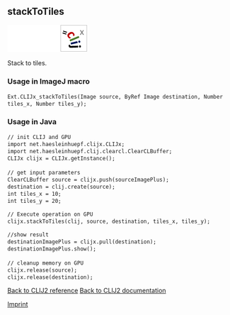 ## stackToTiles
<img src="images/mini_empty_logo.png"/><img src="images/mini_empty_logo.png"/><img src="images/mini_clijx_logo.png"/>

Stack to tiles.

### Usage in ImageJ macro
```
Ext.CLIJx_stackToTiles(Image source, ByRef Image destination, Number tiles_x, Number tiles_y);
```


### Usage in Java
```
// init CLIJ and GPU
import net.haesleinhuepf.clijx.CLIJx;
import net.haesleinhuepf.clij.clearcl.ClearCLBuffer;
CLIJx clijx = CLIJx.getInstance();

// get input parameters
ClearCLBuffer source = clijx.push(sourceImagePlus);
destination = clij.create(source);
int tiles_x = 10;
int tiles_y = 20;
```

```
// Execute operation on GPU
clijx.stackToTiles(clij, source, destination, tiles_x, tiles_y);
```

```
//show result
destinationImagePlus = clijx.pull(destination);
destinationImagePlus.show();

// cleanup memory on GPU
clijx.release(source);
clijx.release(destination);
```


[Back to CLIJ2 reference](https://clij.github.io/clij2-docs/reference)
[Back to CLIJ2 documentation](https://clij.github.io/clij2-docs)

[Imprint](https://clij.github.io/imprint)

